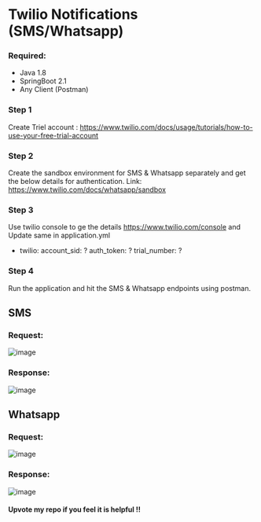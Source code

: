 # Twilio Notifications (SMS/Whatsapp)

### Required:

* Java 1.8
* SpringBoot 2.1
* Any Client (Postman)


### **Step 1**
Create Triel account : https://www.twilio.com/docs/usage/tutorials/how-to-use-your-free-trial-account

### **Step 2**
Create the sandbox environment for SMS & Whatsapp separately and get the below details for authentication. 
Link: https://www.twilio.com/docs/whatsapp/sandbox

### **Step 3**
Use twilio console to ge the details https://www.twilio.com/console and Update same in application.yml 

* twilio:
    account_sid: ?
    auth_token: ?
    trial_number: ?

### **Step 4**
Run the application and hit the SMS & Whatsapp endpoints using postman. 

## **SMS** 

### Request:
 ![image](https://user-images.githubusercontent.com/65528044/124364335-78ffd200-dc5e-11eb-8267-ccc4f96c2cac.png)
 
### Response:
![image](https://user-images.githubusercontent.com/65528044/124367374-3648f480-dc74-11eb-817a-4fd0138009ff.png)


## **Whatsapp**

### Request:
![image](https://user-images.githubusercontent.com/65528044/124366957-38f61a80-dc71-11eb-8620-7d90cdf1018d.png)

### Response:
![image](https://user-images.githubusercontent.com/65528044/124367390-60021b80-dc74-11eb-9f5e-99feb9a617d3.png)

#### **Upvote my repo if you feel it is helpful !!**
